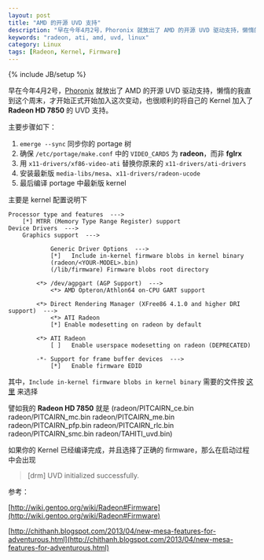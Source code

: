 ```yaml
---
layout: post
title: "AMD 的开源 UVD 支持"
description: "早在今年4月2号，Phoronix 就放出了 AMD 的开源 UVD 驱动支持，懒惰的我知道这个周末，才开始正式这次变动，顺便顺利的将自己的 **Radeon HD 7850** 加入了 UVD。"
keywords: "radeon, ati, amd, uvd, linux"
category: Linux
tags: [Radeon, Kernel, Firmware]
---
```

{% include JB/setup %}

早在今年4月2号，[Phoronix](http://www.phoronix.com/scan.php?page=article&item=amd_opensource_uvd&num=1) 就放出了 AMD 的开源 UVD 驱动支持，懒惰的我直到这个周末，才开始正式开始加入这次变动，也很顺利的将自己的 Kernel 加入了 **Radeon HD 7850** 的 UVD 支持。

主要步骤如下：

1. `emerge --sync` 同步你的 portage 树
2. 确保 `/etc/portage/make.conf` 中的 `VIDEO_CARDS` 为 **radeon**，而非 **fglrx**
3. 用 `x11-drivers/xf86-video-ati` 替换你原来的 `x11-drivers/ati-drivers`
4. 安装最新版 `media-libs/mesa`、`x11-drivers/radeon-ucode`
5. 最后编译 portage 中最新版 kernel

<!-- more -->
主要是 kernel 配置说明下

```
Processor type and features  --->
    [*] MTRR (Memory Type Range Register) support
Device Drivers  --->
    Graphics support  --->

            Generic Driver Options  --->
            [*]   Include in-kernel firmware blobs in kernel binary
            (radeon/<YOUR-MODEL>.bin)
            (/lib/firmware) Firmware blobs root directory

        <*> /dev/agpgart (AGP Support)  --->
            <*> AMD Opteron/Athlon64 on-CPU GART support

        <*> Direct Rendering Manager (XFree86 4.1.0 and higher DRI support)  --->
            <*> ATI Radeon
            [*] Enable modesetting on radeon by default

        <*> ATI Radeon
            [ ]   Enable userspace modesetting on radeon (DEPRECATED)

        -*- Support for frame buffer devices  --->
            [*]   Enable firmware EDID
```

其中，`Include in-kernel firmware blobs in kernel binary` 需要的文件按 [这里](http://wiki.gentoo.org/wiki/Radeon#Firmware) 来选择

譬如我的 **Radeon HD 7850** 就是 (radeon/PITCAIRN_ce.bin radeon/PITCAIRN_mc.bin radeon/PITCAIRN_me.bin radeon/PITCAIRN_pfp.bin radeon/PITCAIRN_rlc.bin radeon/PITCAIRN_smc.bin radeon/TAHITI_uvd.bin)

如果你的 Kernel 已经编译完成，并且选择了正确的 firmware，那么在启动过程中会出现

> [drm] UVD initialized successfully.

参考：

[http://wiki.gentoo.org/wiki/Radeon#Firmware](http://wiki.gentoo.org/wiki/Radeon#Firmware)

[http://chithanh.blogspot.com/2013/04/new-mesa-features-for-adventurous.html](http://chithanh.blogspot.com/2013/04/new-mesa-features-for-adventurous.html)
